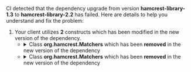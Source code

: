 CI detected that the dependency upgrade from version **hamcrest-library-1.3** to **hamcrest-library-2.2** has failed. Here are details to help you understand and fix the problem:
1. Your client utilizes **2** constructs which has been modified in the new version of the dependency.
   * <details>
        <summary>Class <b>org.hamcrest.Matchers</b> which has been <b>removed</b> in the new version of the dependency</summary>
            
        * <details>
          <summary>The failure is identified from the logs generated in the build process. </summary>
          
            *   >[[ERROR] /jcabi-http/src/main/java/com/jcabi/http/mock/MkQueryMatchers.java:[34,20] cannot find symbol<br>&nbsp;&nbsp;&nbsp;&nbsp;  symbol:   class Matchers
  location: package org.hamcrest
](XXXX)
            *   An error was detected in line 34 which is making use of an outdated API.
             ``` java
             34   import org.hamcrest.Matchers;;
            ```

          </details>
            
     </details>
   * <details>
        <summary>Class <b>org.hamcrest.Matchers</b> which has been <b>removed</b> in the new version of the dependency</summary>
            
        * <details>
          <summary>The failure is identified from the logs generated in the build process. </summary>
          
            *   >[[ERROR] /jcabi-http/src/main/java/com/jcabi/http/response/RestResponse.java:[48,20] cannot find symbol<br>&nbsp;&nbsp;&nbsp;&nbsp;  symbol:   class Matchers
  location: package org.hamcrest
](XXXX)
            *   An error was detected in line 48 which is making use of an outdated API.
             ``` java
             48   import org.hamcrest.Matchers;;
            ```

          </details>
            
     </details>


